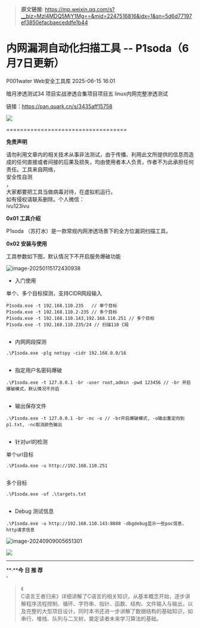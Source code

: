 > **原文链接**: https://mp.weixin.qq.com/s?__biz=MzI4MDQ5MjY1Mg==&mid=2247516816&idx=1&sn=5d6d77197ef3850efacbaeceddfe1b44

#  内网漏洞自动化扫描工具 -- P1soda（6月7日更新）  
P001water  Web安全工具库   2025-06-15 16:01  
  
暗月渗透测试34 项目实战渗透合集项目项目五 linux内网完整渗透测试  
  
链接：https://pan.quark.cn/s/3435aff15758  
  
![](https://mmbiz.qpic.cn/sz_mmbiz_png/8H1dCzib3Uibv78jJ58JWXqClLOicQP5DKM5LtHeibU4266KRK3KYLIYBl6N6l2CatQRMFVQIESBLskINeMPb7JB8w/640?wx_fmt=png&from=appmsg "")  
  
===================================  
  
**免责声明**  
  
请勿利用文章内的相关技术从事非法测试，由于传播、利用此文所提供的信息而造成的任何直接或者间接的后果及损失，均由使用者本人负责，作者不为此承担任何责任。工具来自网络，  
安全性自测  
，  
大家都要把工具当做病毒对待，在虚拟机运行。  
如有侵权请联系删除。个人微信：  
ivu123ivu  
  
  
**0x01 工具介绍**  
  
P1soda （苏打水）是一款常规内网渗透场景下的全方位漏洞扫描工具。  
  
**0x02 安装与使用**  
  
工具参数如下图，默认情况下不开启服务爆破功能  
  
![image-20250115172430938](https://mmbiz.qpic.cn/sz_mmbiz_png/8H1dCzib3Uibv78jJ58JWXqClLOicQP5DKMWQJicxMbn34PGNtd32PwwHROKb8Oyibq2clDAJaLMq2ibIQQ1ROuX2FMA/640?wx_fmt=png&from=appmsg "")  
- 入门使用  
  
单个、多个目标探测，支持CIDR网段输入  

```
P1soda.exe -t 192.168.110.235 	// 单个目标
P1soda.exe -t 192.168.110.2-235 // 多个目标
P1soda.exe -t 192.168.110.143,192.168.110.251 // 多个目标
P1soda.exe -t 192.168.110.235/24 // 扫描110 C段
```


```

```

- 内网网段探测  
  

```
.\P1soda.exe -plg netspy -cidr 192.168.0.0/16
```


```

```

- 指定用户名密码爆破  
  

```
.\P1soda.exe -t 127.0.0.1 -br -user root,admin -pwd 123456 // -br 开启爆破模式，默认情况不开启
```


```

```

- 输出保存文件  
  

```
.\P1soda.exe -t 127.0.0.1 -br -nc -o // -br开启爆破模式, -o输出重定向到p1.txt, -nc取消颜色输出
```


```

```

- 针对url的检测  
  
单个url目标  

```
.\P1soda.exe -u http://192.168.110.251
```


```

```

  
多个目标  

```
.\P1soda.exe -uf .\targets.txt
```


```

```

- Debug 测试信息  
  

```
.\P1soda.exe -u http://192.168.110.143:8888 -dbgdebug显示一些poc信息，http请求信息
```

  
![image-20240909005651301](https://mmbiz.qpic.cn/sz_mmbiz_png/8H1dCzib3Uibv78jJ58JWXqClLOicQP5DKMLITnPMEGG1wYDSsByhhjoAPQbZkyoNfGUyEozAGQKv5sicRnACTmjicQ/640?wx_fmt=png&from=appmsg "")  
  
![](https://mmbiz.qpic.cn/mmbiz_jpg/8H1dCzib3Uibu7uX2oYjbbibndft14nzUMIoRia7UqCAgMXSZAu1iaBDWSWLLuFnyibwfOiaCLO7YXaC6qib8icgHXwoe3Q/640?wx_fmt=jpeg "")  
  
****  
  
  
**·****今 日 推 荐**  
**·**  
  
> 《  
C语言王者归来》详细讲解了C语言的相关知识，从基本概念开始，逐步讲解程序流程控制、循环、字符串、指针、函数、结构、文件输入与输出，以及完整的大型项目设计。同时本书还进一步讲解了数据结构的基础知识，如串行、堆栈、队列与二叉树，奠定读者未来学习算法的基础。  
  
  
  
